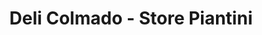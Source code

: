 ---
title: "Deli Colmado - Store Piantini"
url: /santo-domingo/deli-colmado-store-piantini/
shop: comodidad
---